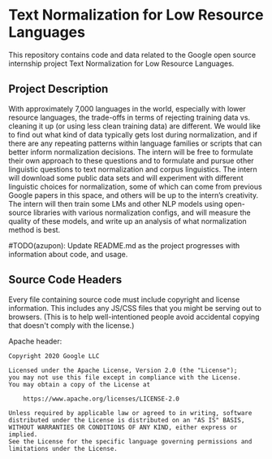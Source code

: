 # Text Normalization for Low Resource Languages

This repository contains code and data related to the Google open source internship project Text Normalization for Low Resource Languages.

## Project Description

With approximately 7,000 languages in the world, especially with lower resource languages, the trade-offs in terms of rejecting training data vs. cleaning it up (or using less clean training data) are different.  We would like to find out what kind of data typically gets lost during normalization, and if there are any repeating patterns within language families or scripts that can better inform normalization decisions.  The intern will be free to formulate their own approach to these questions and to formulate and pursue other linguistic questions to text normalization and corpus linguistics.  The intern will download some public data sets and will experiment with different linguistic choices for normalization, some of which can come from previous Google papers in this space, and others will be up to the intern’s creativity.  The intern will then train some LMs and other NLP models using open-source libraries with various normalization configs, and will measure the quality of these models, and write up an analysis of what normalization method is best.

#TODO(azupon): Update README.md as the project progresses with information about code, and usage.

## Source Code Headers

Every file containing source code must include copyright and license
information. This includes any JS/CSS files that you might be serving out to
browsers. (This is to help well-intentioned people avoid accidental copying that
doesn't comply with the license.)

Apache header:

    Copyright 2020 Google LLC

    Licensed under the Apache License, Version 2.0 (the "License");
    you may not use this file except in compliance with the License.
    You may obtain a copy of the License at

        https://www.apache.org/licenses/LICENSE-2.0

    Unless required by applicable law or agreed to in writing, software
    distributed under the License is distributed on an "AS IS" BASIS,
    WITHOUT WARRANTIES OR CONDITIONS OF ANY KIND, either express or implied.
    See the License for the specific language governing permissions and
    limitations under the License.
